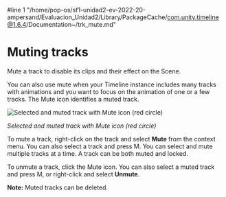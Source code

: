#line 1 "/home/pop-os/sf1-unidad2-ev-2022-20-ampersand/Evaluacion_Unidad2/Library/PackageCache/com.unity.timeline@1.6.4/Documentation~/trk_mute.md"
# Muting tracks

Mute a track to disable its clips and their effect on the Scene.

You can also use mute when your Timeline instance includes many tracks with animations and you want to focus on the animation of one or a few tracks. The Mute icon identifies a muted track.

![Selected and muted track with Mute icon (red circle)](images/timeline_track_muted.png)

_Selected and muted track with Mute icon (red circle)_

To mute a track, right-click on the track and select **Mute** from the context menu. You can also select a track and press M. You can select and mute multiple tracks at a time. A track can be both muted and locked.

To unmute a track, click the Mute icon. You can also select a muted track and press M, or right-click and select **Unmute**.

**Note:** Muted tracks can be deleted.
